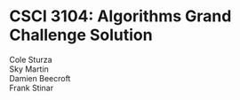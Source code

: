 # CSCI 3104: Algorithms Grand Challenge Solution
Cole Sturza  
Sky Martin  
Damien Beecroft  
Frank Stinar  
